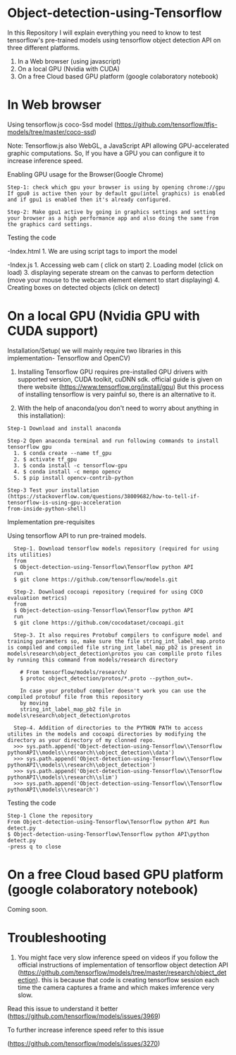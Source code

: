 # Object-detection-using-Tensorflow

In this Repository I will explain everything you need to know to test tensorflow's pre-trained models using tensorflow object detection API on three different platforms.

1. In a Web browser (using javascript)  
2. On a local GPU (Nvidia with CUDA)
3. On a free Cloud based GPU platform (google colaboratory notebook)

# In Web browser

Using tensorflow.js coco-Ssd model (https://github.com/tensorflow/tfjs-models/tree/master/coco-ssd)

  Note: Tensorflow.js also WebGL, a JavaScript API allowing GPU-accelerated graphic computations.
  So, If you have a GPU you can configure it to increase inference speed.

  Enabling GPU usage for the Browser(Google Chrome)

    Step-1: check which gpu your browser is using by opening chrome://gpu
    If gpu0 is active then your by default gpu(intel graphics) is enabled and if gpu1 is enabled then it's already configured.

    Step-2: Make gpu1 active by going in graphics settings and setting your browser as a high performance app and also doing the same from the graphics card settings.

  Testing the code

  -Index.html
    1. We are using script tags to import the model

  -Index.js
    1. Accessing web cam ( click on start)
    2. Loading model (click on load)
    3. displaying seperate stream on the canvas to perform detection (move your mouse to the webcam element element to start displaying)
    4. Creating boxes on detected objects (click on detect)


# On a local GPU (Nvidia GPU with CUDA support)

  Installation/Setup( we will mainly require two libraries in this implementation- Tensorflow and OpenCV)

   1. Installing Tensorflow GPU requires pre-installed GPU drivers with supported version, CUDA toolkit, cuDNN sdk.
        official guide is given on there website (https://www.tensorflow.org/install/gpu)
        But this process of installing tensorflow is very painful so, there is an alternative to it.

   2. With the help of anaconda(you don't need to worry about anything in this installation):

    Step-1 Download and install anaconda

    Step-2 Open anaconda terminal and run following commands to install tensorflow gpu
      1. $ conda create --name tf_gpu
      2. $ activate tf_gpu
      3. $ conda install -c tensorflow-gpu
      4. $ conda install -c menpo opencv
      5. $ pip install opencv-contrib-python

    Step-3 Test your installation (https://stackoverflow.com/questions/38009682/how-to-tell-if-tensorflow-is-using-gpu-acceleration
    from-inside-python-shell)

  Implementation pre-requisites 

   Using tensorflow API to run pre-trained models.
   
      Step-1. Download tensorflow models repository (required for using its utilities)
      from 
      $ Object-detection-using-Tensorflow\Tensorflow python API
      run 
      $ git clone https://github.com/tensorflow/models.git
      
      Step-2. Download cocoapi repository (required for using COCO evaluation metrics)
      from 
      $ Object-detection-using-Tensorflow\Tensorflow python API
      run
      $ git clone https://github.com/cocodataset/cocoapi.git
      
      Step-3. It also requires Protobuf compilers to configure model and training parameters so, make sure the file string_int_label_map.proto is compiled and compiled file string_int_label_map_pb2 is present in models\research\object_detection\protos you can complile proto files by running this command from models/research directory

        # From tensorflow/models/research/
        $ protoc object_detection/protos/*.proto --python_out=.

        In case your protobuf compiler doesn't work you can use the compiled protobuf file from this repository 
        by moving 
        string_int_label_map_pb2 file in models\research\object_detection\protos

      Step-4. Addition of directories to the PYTHON PATH to access utilites in the models and cocoapi directories by modifying the directory as your directory of my clonned repo.
      >>> sys.path.append('Object-detection-using-Tensorflow\\Tensorflow pythonAPI\\models\\research\\object_detection\\data')
      >>> sys.path.append('Object-detection-using-Tensorflow\\Tensorflow pythonAPI\\models\\research\\object_detection')
      >>> sys.path.append('Object-detection-using-Tensorflow\\Tensorflow pythonAPI\\models\\research\\slim')
      >>> sys.path.append('Object-detection-using-Tensorflow\\Tensorflow pythonAPI\\models\\research')
   
   Testing the code 
   
    Step-1 Clone the repository
    From Object-detection-using-Tensorflow\Tensorflow python API Run detect.py
    $ Object-detection-using-Tensorflow\Tensorflow python API\python detect.py
    -press q to close
   
   # On a free Cloud based GPU platform (google colaboratory notebook)
   
   Coming soon.
   
   # Troubleshooting 
   
   1. You might face very slow inference speed on videos if you follow the official instructions of implementation of tensorflow object      detection API (https://github.com/tensorflow/models/tree/master/research/object_detection).
     this is because that code is creating tensorflow session each time the camera captures a frame and which makes imference very slow.
     
   Read this issue to understand it better (https://github.com/tensorflow/models/issues/3969)
   
   To further increase inference speed refer to this issue
   
   (https://github.com/tensorflow/models/issues/3270)
    

